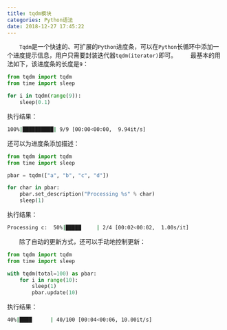 ```yaml
---
title: tqdm模块
categories: Python语法
date: 2018-12-27 17:45:22
---
```

&emsp;&emsp;`Tqdm`是一个快速的、可扩展的`Python`进度条，可以在`Python`长循环中添加一个进度提示信息，用户只需要封装迭代器`tqdm(iterator)`即可。<!--more-->
&emsp;&emsp;最基本的用法如下，该进度条的长度是`9`：

``` python
from tqdm import tqdm
from time import sleep

for i in tqdm(range(9)):
    sleep(0.1)
```

执行结果：

``` bash
100%|██████████| 9/9 [00:00<00:00,  9.94it/s]
```

还可以为进度条添加描述：

``` python
from tqdm import tqdm
from time import sleep

pbar = tqdm(["a", "b", "c", "d"])

for char in pbar:
    pbar.set_description("Processing %s" % char)
    sleep(1)
```

执行结果：

``` bash
Processing c:  50%|█████     | 2/4 [00:02<00:02,  1.00s/it]
```

&emsp;&emsp;除了自动的更新方式，还可以手动地控制更新：

``` python
from tqdm import tqdm
from time import sleep

with tqdm(total=100) as pbar:
    for i in range(10):
        sleep(1)
        pbar.update(10)
```

执行结果：

``` bash
40%|████      | 40/100 [00:04<00:06, 10.00it/s]
```
